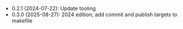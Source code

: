 * 0.2.1 (2024-07-22): Update tooling
* 0.3.0 (2025-08-27): 2024 edition; add commit and publish targets to makefile
